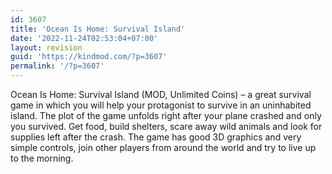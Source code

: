 ```yaml
---
id: 3607
title: 'Ocean Is Home: Survival Island'
date: '2022-11-24T02:53:04+07:00'
layout: revision
guid: 'https://kindmod.com/?p=3607'
permalink: '/?p=3607'
---
```


Ocean Is Home: Survival Island (MOD, Unlimited Coins) – a great survival game in which you will help your protagonist to survive in an uninhabited island. The plot of the game unfolds right after your plane crashed and only you survived. Get food, build shelters, scare away wild animals and look for supplies left after the crash. The game has good 3D graphics and very simple controls, join other players from around the world and try to live up to the morning.